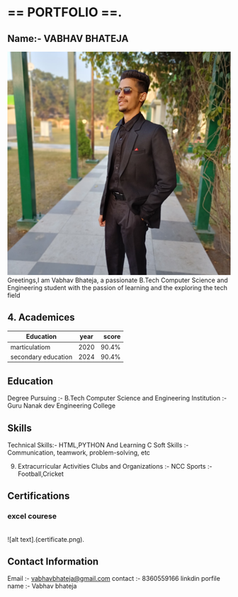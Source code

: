 # == PORTFOLIO ==.

## Name:- VABHAV BHATEJA
![alt text](image.jpg)
<br>
 Greetings,I am Vabhav Bhateja, a passionate B.Tech Computer Science and Engineering student with the passion of learning and the exploring the tech field  

## 4. Academices

| Education     | year          | score |
| ------------- |:-------------:| -----:|
|marticulatiom  | 2020          | 90.4%|
|secondary education| 2024          | 90.4% |

## Education
Degree Pursuing :- B.Tech Computer Science and Engineering
Institution     :- Guru Nanak dev Engineering College

## Skills
Technical Skills:- HTML,PYTHON And Learning C
Soft Skills     :- Communication, teamwork, problem-solving, etc

9. Extracurricular Activities
Clubs and Organizations :- NCC
Sports                  :- Football,Cricket
## Certifications
### excel courese
<br>
![alt text].(certificate.png).

## Contact Information
Email :- vabhavbhateja@gmail.com
contact :- 8360559166
linkdin porfile name :- Vabhav bhateja
